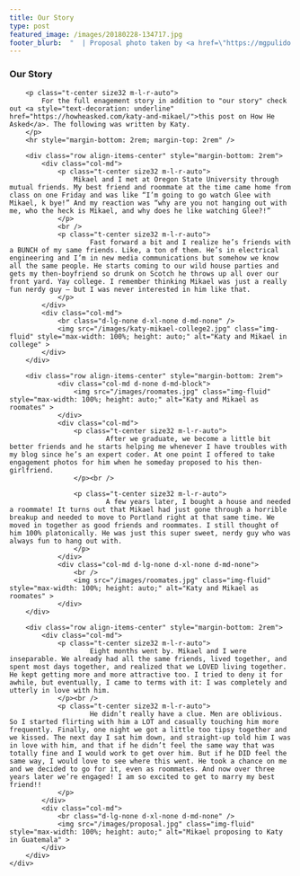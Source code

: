 ```yaml
---
title: Our Story
type: post
featured_image: /images/20180228-134717.jpg
footer_blurb:  "  | Proposal photo taken by <a href=\"https://mgpulido.co\" target=\"_blank\">Marcela Garcia Pulido</a>. Others by random drunkards."
---
```


<section class="bg2-pattern p-t-116 p-b-110 t-center p-l-15 p-r-15">
	<div class="container">
		<h3 class="tit3 t-center m-b-35">
			Our Story
		</h3>

		<p class="t-center size32 m-l-r-auto">
			For the full enagement story in addition to "our story" check out <a style="text-decoration: underline" href="https://howheasked.com/katy-and-mikael/">this post on How He Asked</a>. The following was written by Katy.
		</p>
		<hr style="margin-bottom: 2rem; margin-top: 2rem" />
		
		<div class="row align-items-center" style="margin-bottom: 2rem">
			<div class="col-md">
				<p class="t-center size32 m-l-r-auto">
					Mikael and I met at Oregon State University through mutual friends. My best friend and roommate at the time came home from class on one Friday and was like “I’m going to go watch Glee with Mikael, k bye!” And my reaction was “why are you not hanging out with me, who the heck is Mikael, and why does he like watching Glee?!”
				</p>
				<br />
				<p class="t-center size32 m-l-r-auto">
						Fast forward a bit and I realize he’s friends with a BUNCH of my same friends. Like, a ton of them. He’s in electrical engineering and I’m in new media communications but somehow we know all the same people. He starts coming to our wild house parties and gets my then-boyfriend so drunk on Scotch he throws up all over our front yard. Yay college. I remember thinking Mikael was just a really fun nerdy guy – but I was never interested in him like that.
				</p>
			</div>
			<div class="col-md">
				<br class="d-lg-none d-xl-none d-md-none" />
				<img src="/images/katy-mikael-college2.jpg" class="img-fluid" style="max-width: 100%; height: auto;" alt="Katy and Mikael in college" >
			</div>
		</div>
		
		<div class="row align-items-center" style="margin-bottom: 2rem">
				<div class="col-md d-none d-md-block">
					<img src="/images/roomates.jpg" class="img-fluid" style="max-width: 100%; height: auto;" alt="Katy and Mikael as roomates" >
				</div>
				<div class="col-md">
					<p class="t-center size32 m-l-r-auto">
							After we graduate, we become a little bit better friends and he starts helping me whenever I have troubles with my blog since he’s an expert coder. At one point I offered to take engagement photos for him when he someday proposed to his then-girlfriend.
					</p><br />
					
					<p class="t-center size32 m-l-r-auto">
							A few years later, I bought a house and needed a roommate! It turns out that Mikael had just gone through a horrible breakup and needed to move to Portland right at that same time. We moved in together as good friends and roommates. I still thought of him 100% platonically. He was just this super sweet, nerdy guy who was always fun to hang out with.
					</p>
				</div>
				<div class="col-md d-lg-none d-xl-none d-md-none">
					<br />
					<img src="/images/roomates.jpg" class="img-fluid" style="max-width: 100%; height: auto;" alt="Katy and Mikael as roomates" >	
				</div>
		</div>

		<div class="row align-items-center" style="margin-bottom: 2rem">
			<div class="col-md">
				<p class="t-center size32 m-l-r-auto">
						Eight months went by. Mikael and I were inseparable. We already had all the same friends, lived together, and spent most days together, and realized that we LOVED living together. He kept getting more and more attractive too. I tried to deny it for awhile, but eventually, I came to terms with it: I was completely and utterly in love with him.
				</p><br />
				<p class="t-center size32 m-l-r-auto">
						He didn’t really have a clue. Men are oblivious. So I started flirting with him a LOT and casually touching him more frequently. Finally, one night we got a little too tipsy together and we kissed. The next day I sat him down, and straight-up told him I was in love with him, and that if he didn’t feel the same way that was totally fine and I would work to get over him. But if he DID feel the same way, I would love to see where this went. He took a chance on me and we decided to go for it, even as roommates. And now over three years later we’re engaged! I am so excited to get to marry my best friend!!
				</p>
			</div>
			<div class="col-md">
				<br class="d-lg-none d-xl-none d-md-none" />
				<img src="/images/proposal.jpg" class="img-fluid" style="max-width: 100%; height: auto;" alt="Mikael proposing to Katy in Guatemala" >	
			</div>
		</div>
	</div>
</section>